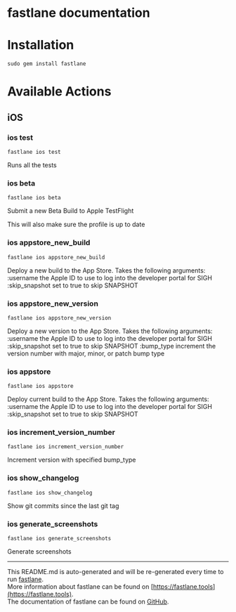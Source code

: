 fastlane documentation
================
# Installation
```
sudo gem install fastlane
```
# Available Actions
## iOS
### ios test
```
fastlane ios test
```
Runs all the tests
### ios beta
```
fastlane ios beta
```
Submit a new Beta Build to Apple TestFlight

This will also make sure the profile is up to date
### ios appstore_new_build
```
fastlane ios appstore_new_build
```
Deploy a new build to the App Store. Takes the following arguments: 
   :username the Apple ID to use to log into the developer portal for SIGH 
   :skip_snapshot set to true to skip SNAPSHOT
### ios appstore_new_version
```
fastlane ios appstore_new_version
```
Deploy a new version to the App Store. Takes the following arguments: 
   :username the Apple ID to use to log into the developer portal for SIGH 
   :skip_snapshot set to true to skip SNAPSHOT 
   :bump_type increment the version number with major, minor, or patch bump type
### ios appstore
```
fastlane ios appstore
```
Deploy current build to the App Store. Takes the following arguments: 
   :username the Apple ID to use to log into the developer portal for SIGH 
   :skip_snapshot set to true to skip SNAPSHOT
### ios increment_version_number
```
fastlane ios increment_version_number
```
Increment version with specified bump_type
### ios show_changelog
```
fastlane ios show_changelog
```
Show git commits since the last git tag
### ios generate_screenshots
```
fastlane ios generate_screenshots
```
Generate screenshots

----

This README.md is auto-generated and will be re-generated every time to run [fastlane](https://fastlane.tools).  
More information about fastlane can be found on [https://fastlane.tools](https://fastlane.tools).  
The documentation of fastlane can be found on [GitHub](https://github.com/fastlane/fastlane).